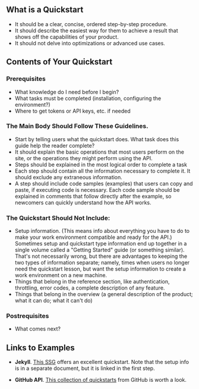 ## What is a Quickstart

* It should be a clear, concise, ordered step-by-step procedure.
* It should describe the easiest way for them to achieve a result that shows off the capabilities of your product.
* It should not delve into optimizations or advanced use cases.

## Contents of Your Quickstart

### Prerequisites
* What knowledge do I need before I begin? 
* What tasks must be completed (installation, configuring the environment?)
* Where to get tokens or API keys, etc. if needed

### The Main Body Should Follow These Guidelines.

* Start by telling users what the quickstart does. What task does this guide help the reader complete?
* It should explain the basic operations that most users perform on the site, or the operations they might perform using the API.
* Steps should be explained in the most logical order to complete a task
* Each step should contain all the information necessary to complete it. It should exclude any extraneous information.
* A step should include code samples (examples) that users can copy and paste, if executing code is necessary. Each code sample should be explained in comments that follow directly after the example, so newcomers can quickly understand how the API works.

### The Quickstart Should Not Include:

* Setup information. (This means info about everything you have to do to make your work environment compatible and ready for the API.) Sometimes setup and quickstart type information end up together in a single volume called a "Getting Started" guide (or something similar). That's not necessarily wrong, but there are advantages to keeping the two types of information separate; namely, times when users no longer need the quickstart lesson, but want the setup information to create a work environment on a new machine.
* Things that belong in the reference section, like authentication, throttling, error codes, a complete description of any feature.
* Things that belong in the overview (a general description of the product; what it can do; what it can't do)

### Postrequisites

* What comes next?

## Links to Examples

* **Jekyll**. [This SSG](https://jekyllrb.com/docs/) offers an excellent quickstart. Note that the setup info is in a separate document, but it is linked in the first step.

* **GitHub API**. [This collection of quickstarts](https://developer.github.com/apps/quickstart-guides/) from GitHub is worth a look. 
